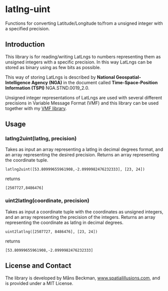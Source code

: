 # latlng-uint
Functions for converting Latitude/Longitude to/from a unsigned integer with a specified precision.

## Introduction

This library is for reading/writing LatLngs to numbers representing them as unsigned integers with a specific precision. In this way LatLngs can be stored as binary using as few bits as possible.

This way of storing LatLngs is described by **National Geospatial-Intelligence Agency (NGA)** in the document called **Time-Space-Position Information (TSPI)** NGA.STND.0019_2.0.

Unsigned integer representations of LatLngs are used with several different precisions in Variable Message Format (VMF) and this library can be used together with my [VMF library](https://github.com/spatialillusions/vmf-parser). 

## Usage

### latlng2uint(latlng, precision)
Takes as input an array representing a latlng in decimal degrees format, and an array representing the desired precision. Returns an array representing the coordinate tuple.

`latlng2uint([53.80999655961908,-2.0999982476232333], [23, 24])`

returns

`[2507727,8486476]`

### uint2latlng(coordinate, precision)
Takes as input a coordinate tuple with the coordinates as unsigned integers, and an array representing the precision of the integers. Returns an array representing the coordinate as latlng in decimal degrees.

`uint2latlng([2507727, 8486476], [23, 24])`

returns

`[53.80999655961908,-2.0999982476232333]`

## License and Contact
The library is developed by Måns Beckman, www.spatialillusions.com, and is provided under a MIT License.
